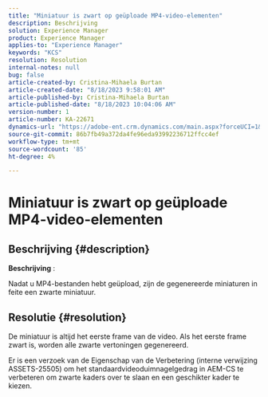 ```yaml
---
title: "Miniatuur is zwart op geüploade MP4-video-elementen"
description: Beschrijving
solution: Experience Manager
product: Experience Manager
applies-to: "Experience Manager"
keywords: "KCS"
resolution: Resolution
internal-notes: null
bug: false
article-created-by: Cristina-Mihaela Burtan
article-created-date: "8/18/2023 9:58:01 AM"
article-published-by: Cristina-Mihaela Burtan
article-published-date: "8/18/2023 10:04:06 AM"
version-number: 1
article-number: KA-22671
dynamics-url: "https://adobe-ent.crm.dynamics.com/main.aspx?forceUCI=1&pagetype=entityrecord&etn=knowledgearticle&id=f92fdab5-ad3d-ee11-bdf4-6045bd006d92"
source-git-commit: 86b7fb49a372da4fe96eda93992236712ffcc4ef
workflow-type: tm+mt
source-wordcount: '85'
ht-degree: 4%

---
```


# Miniatuur is zwart op geüploade MP4-video-elementen

## Beschrijving {#description}


<b>Beschrijving</b> :

Nadat u MP4-bestanden hebt geüpload, zijn de gegenereerde miniaturen in feite een zwarte miniatuur.


## Resolutie {#resolution}




De miniatuur is altijd het eerste frame van de video. Als het eerste frame zwart is, worden alle zwarte vertoningen gegenereerd.

Er is een verzoek van de Eigenschap van de Verbetering (interne verwijzing ASSETS-25505) om het standaardvideoduimnagelgedrag in AEM-CS te verbeteren om zwarte kaders over te slaan en een geschikter kader te kiezen.


